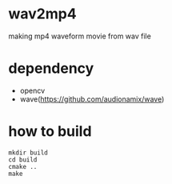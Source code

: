 # wav2mp4

making mp4 waveform movie from wav file

# dependency

- opencv
- wave(https://github.com/audionamix/wave)

# how to build

```
mkdir build
cd build
cmake ..
make
```
